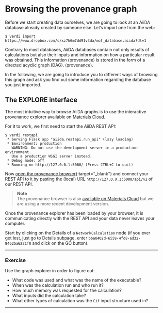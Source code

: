 Browsing the provenance graph
=============================

Before we start creating data ourselves, we are going to look at an
AiiDA database already created by someone else. Let’s import one from the web:

```terminal
$ verdi import https://www.dropbox.com/s/xz7h6m7dd91v3da/mof_database.aiida?dl=1
```

Contrary to most databases, AiiDA databases contain not only results of
calculations but also their inputs and information on how a particular
result was obtained.
This information (provenance) is stored in the form of a directed acyclic graph (DAG).
 (provenance).

In the following, we are going to introduce you to different ways of browsing this graph
and ask you find out some information regarding the database you just imported.

The EXPLORE interface
---------------------

The most intuitive way to browse AiiDA graphs is to use the interactive provenance
explorer available on [Materials Cloud](www.materialscloud.org).

For it to work, we first need to start the AiiDA REST API:

```terminal
$ verdi restapi
 * Serving Flask app "aiida.restapi.run_api" (lazy loading)
 * Environment: production
   WARNING: Do not use the development server in a production environment.
   Use a production WSGI server instead.
 * Debug mode: off
 * Running on http://127.0.0.1:5000/ (Press CTRL+C to quit)
```

Now [open the provenance browser](http://34.244.178.26:5001/explore/connect){:target="_blank"} 
and connect your REST API to it by pasting the (local) URL
`http://127.0.0.1:5000/api/v2` of our REST API.

> **Note**  
> The provenance browser is also [available on Materials Cloud](https://www.materialscloud.org/explore/connect) but we are using a more recent development version.

Once the provenance explorer has been loaded by your browser, it is communicating directly with the
REST API and your data never leaves your computer.

Start by clicking on the Details of a `NetworkCalculation` node
(if you ever get lost, just go to Details subpage, enter `bba8402d-6559-4fd8-ad32-84625a6221f0` and click on the GO button).

---
### Exercise

Use the graph explorer in order to figure out:

 * What code was used and what was the name of the executable?
 * When was the calculation run and who run it?
 * How much memory was requested for the calculation?
 * What inputs did the calculation take?
 * What other types of calculation was the `Cif` input structure used in?

---
